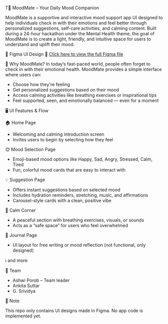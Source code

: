 T🌟 MoodMate – Your Daily Mood Companion

MoodMate is a supportive and interactive mood support app UI designed to help individuals check in with their emotions and feel better through personalized suggestions, self-care activities, and calming content.
Built during a 24-hour hackathon under the Mental Health theme, the goal of MoodMate is to create a light, friendly, and intuitive space for users to understand and uplift their mood.



🎨 Figma UI Design
🔗 [Click here to view the full Figma file](https://www.figma.com/design/tpokX7BAH7OzlMILK68ith/Untitled?node-id=0-1&t=apv8Io7Ti8j8ESWn-1)



🧠 Why MoodMate?
In today’s fast-paced world, people often forget to check in with their emotional health. MoodMate provides a simple interface where users can:

- Choose how they're feeling
- Get personalized suggestions based on their mood
- Access calming activities like breathing exercises or inspirational tips
- Feel supported, seen, and emotionally balanced — even for a moment



🖥️ UI Features & Flow

🏠 Home Page
* Welcoming and calming introduction screen
* Invites users to begin by selecting how they feel
  
😊 Mood Selection Page
* Emoji-based mood options like Happy, Sad, Angry, Stressed, Calm, Tired
* Fun, colorful mood cards that are easy to interact with

💡 Suggestion Page
* Offers instant suggestions based on selected mood
* Includes hydration reminders, stretching, music, and affirmations
* Carousel-style cards with a clean, positive vibe

🧘 Calm Corner
* A peaceful section with breathing exercises, visuals, or sounds
* Acts as a “safe space” for users who feel overwhelmed

📝 Journal Page 
* UI layout for free writing or mood reflection (not functional, only designed)

ℹ️ and more



👥 Team

- Ashwi Porob – Team leader
- Ankita Suttar
- G. Srividya




📌 Note

This repo only contains UI designs made in Figma. No app code is implemented yet.
